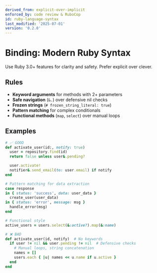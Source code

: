 ```yaml
---
derived_from: explicit-over-implicit
enforced_by: code review & RuboCop
id: ruby-language-syntax
last_modified: '2025-07-01'
version: '0.2.0'
---
```

# Binding: Modern Ruby Syntax

Use Ruby 3.0+ features for clarity and safety. Prefer explicit over clever.

## Rules

- **Keyword arguments** for methods with 2+ parameters
- **Safe navigation** (`&.`) over defensive nil checks
- **Frozen strings** (`# frozen_string_literal: true`)
- **Pattern matching** for complex conditionals
- **Functional methods** (`map`, `select`) over manual loops

## Examples

```ruby
# ✅ GOOD
def activate_user(id:, notify: true)
  user = repository.find(id)
  return false unless user&.pending?

  user.activate!
  notifier&.send_email(to: user.email) if notify
end

# Pattern matching for data extraction
case response
in { status: 'success', data: user_data }
  create_user(user_data)
in { status: 'error', message: msg }
  handle_error(msg)
end

# Functional style
active_users = users.select(&:active?).map(&:name)
```

```ruby
# ❌ BAD
def activate_user(id, notify)  # No keywords
  if user != nil && user.pending != nil  # Defensive checks
    # Manual loops, string concatenation
    names = []
    users.each { |u| names << u.name if u.active }
  end
end
```
